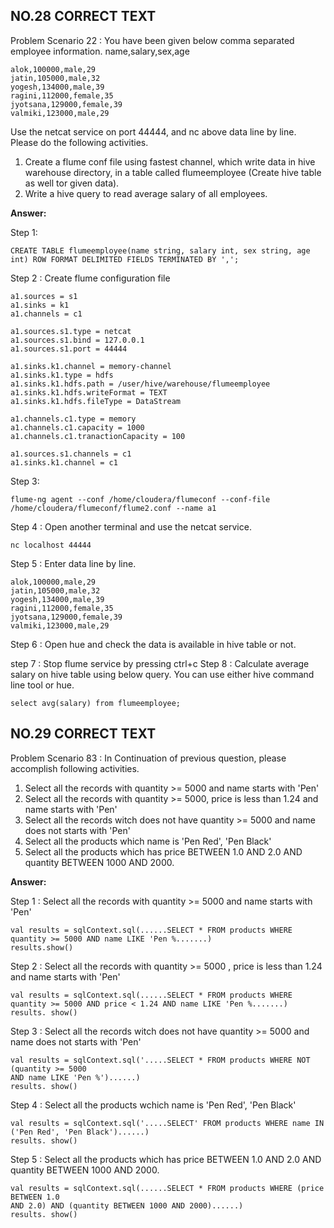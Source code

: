 ## NO.28 CORRECT TEXT

Problem Scenario 22 : You have been given below comma separated employee information. name,salary,sex,age

```
alok,100000,male,29
jatin,105000,male,32
yogesh,134000,male,39
ragini,112000,female,35
jyotsana,129000,female,39
valmiki,123000,male,29
```

Use the netcat service on port 44444, and nc above data line by line. Please do the following
activities.

1. Create a flume conf file using fastest channel, which write data in hive warehouse directory, in a table called flumeemployee (Create hive table as well tor given data).
2. Write a hive query to read average salary of all employees.

**Answer:**

Step 1:

```
CREATE TABLE flumeemployee(name string, salary int, sex string, age int) ROW FORMAT DELIMITED FIELDS TERMINATED BY ',';
```

Step 2 : Create flume configuration file

```
a1.sources = s1
a1.sinks = k1
a1.channels = c1

a1.sources.s1.type = netcat
a1.sources.s1.bind = 127.0.0.1
a1.sources.s1.port = 44444

a1.sinks.k1.channel = memory-channel
a1.sinks.k1.type = hdfs
a1.sinks.k1.hdfs.path = /user/hive/warehouse/flumeemployee
a1.sinks.k1.hdfs.writeFormat = TEXT
a1.sinks.k1.hdfs.fileType = DataStream

a1.channels.c1.type = memory
a1.channels.c1.capacity = 1000
a1.channels.c1.tranactionCapacity = 100

a1.sources.s1.channels = c1
a1.sinks.k1.channel = c1
```

Step 3:

```
flume-ng agent --conf /home/cloudera/flumeconf --conf-file /home/cloudera/flumeconf/flume2.conf --name a1
```

 Step 4 : Open another terminal and use the netcat service.

```
nc localhost 44444
```

Step 5 : Enter data line by line.

```
alok,100000,male,29
jatin,105000,male,32
yogesh,134000,male,39
ragini,112000,female,35
jyotsana,129000,female,39
valmiki,123000,male,29
```

Step 6 : Open hue and check the data is available in hive table or not. 

step 7 : Stop flume service by pressing ctrl+c
Step 8 : Calculate average salary on hive table using below query. You can use either hive command line tool or hue. 

```
select avg(salary) from flumeemployee;
```

## NO.29 CORRECT TEXT

Problem Scenario 83 : In Continuation of previous question, please accomplish following activities.

1. Select all the records with quantity >= 5000 and name starts with 'Pen'
2. Select all the records with quantity >= 5000, price is less than 1.24 and name starts with
   'Pen'
3. Select all the records witch does not have quantity >= 5000 and name does not starts with 'Pen'
4. Select all the products which name is 'Pen Red', 'Pen Black'
5. Select all the products which has price BETWEEN 1.0 AND 2.0 AND quantity BETWEEN 1000 AND 2000.

**Answer:**

Step 1 : Select all the records with quantity >= 5000 and name starts with 'Pen' 

```
val results = sqlContext.sql(......SELECT * FROM products WHERE quantity >= 5000 AND name LIKE 'Pen %.......) 
results.show()
```

Step 2 : Select all the records with quantity >= 5000 , price is less than 1.24 and name starts with 'Pen' 

```
val results = sqlContext.sql(......SELECT * FROM products WHERE quantity >= 5000 AND price < 1.24 AND name LIKE 'Pen %.......) 
results. show()
```

Step 3 : Select all the records witch does not have quantity >= 5000 and name does not starts with 'Pen' 

```
val results = sqlContext.sql('.....SELECT * FROM products WHERE NOT (quantity >= 5000
AND name LIKE 'Pen %')......) 
results. show()

```

Step 4 : Select all the products wchich name is 'Pen Red', 'Pen Black'

```
val results = sqlContext.sql('.....SELECT' FROM products WHERE name IN ('Pen Red', 'Pen Black')......)
results. show()
```

Step 5 : Select all the products which has price BETWEEN 1.0 AND 2.0 AND quantity BETWEEN 1000 AND 2000.

```
val results = sqlContext.sql(......SELECT * FROM products WHERE (price BETWEEN 1.0
AND 2.0) AND (quantity BETWEEN 1000 AND 2000)......) 
results. show()
```


